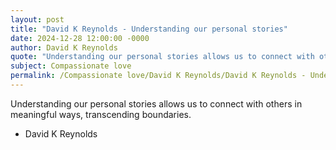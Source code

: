 ```yaml
---
layout: post
title: "David K Reynolds - Understanding our personal stories"
date: 2024-12-28 12:00:00 -0000
author: David K Reynolds
quote: "Understanding our personal stories allows us to connect with others in meaningful ways, transcending boundaries."
subject: Compassionate love
permalink: /Compassionate love/David K Reynolds/David K Reynolds - Understanding our personal stories
---
```


Understanding our personal stories allows us to connect with others in meaningful ways, transcending boundaries.

- David K Reynolds
